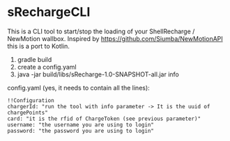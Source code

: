 # sRechargeCLI

This is a CLI tool to start/stop the loading of your ShellRecharge / NewMotion wallbox. 
Inspired by https://github.com/Siumba/NewMotionAPI this is a port to Kotlin.

1. gradle build
2. create a config.yaml
3. java -jar  build/libs/sRecharge-1.0-SNAPSHOT-all.jar info

config.yaml (yes, it needs to contain all the lines):
```
!!Configuration
chargerId: "run the tool with info parameter -> It is the uuid of chargePoints"
card: "it is the rfid of ChargeToken (see previous parameter)"
username: "the username you are using to login"
password: "the password you are using to login"
````
